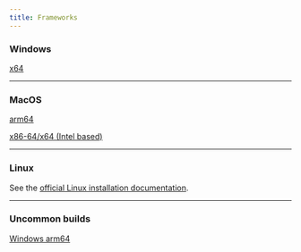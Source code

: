 ```yaml
---
title: Frameworks
---
```


### Windows

[x64](https://aka.ms/dotnet/current/windowsdesktop-runtime-win-x64.exe)

---

### MacOS

[arm64](https://aka.ms/dotnet/current/dotnet-runtime-osx-arm64.pkg)

[x86-64/x64 (Intel based)](https://aka.ms/dotnet/current/dotnet-runtime-osx-x64.pkg)

---

### Linux

See the [official Linux installation documentation](https://docs.microsoft.com/en-us/dotnet/core/install/linux).

---

### Uncommon builds

[Windows arm64](https://aka.ms/dotnet/current/windowsdesktop-runtime-win-arm64.exe)

